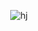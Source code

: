 <div align="center">

<!-- # 👋 Hello, there! I'm Kien

![reactorcat](http://fqa.9front.org/reactorcat.gif) -->

![hj](./images/464cff1d-5a8a-4fea-841e-ed0dd281f0a9_rw_1920.png)

<!--
![Kien's github stats](https://github-readme-stats.vercel.app/api?username=ntk148v&count_private=true&show_icons=true&theme=darcula)
![Top Langs](https://github-readme-stats.vercel.app/api/top-langs/?username=ntk148v&theme=darcula&layout=compact)
-->
</div>

<!--START_SECTION:waka-->
<!--END_SECTION:waka-->

<!--
**ntk148v/ntk148v** is a ✨ _special_ ✨ repository because its `README.md` (this file) appears on your GitHub profile.

Here are some ideas to get you started:

- 🔭 I’m currently working on ...
- 🌱 I’m currently learning ...
- 👯 I’m looking to collaborate on ...
- 🤔 I’m looking for help with ...
- 💬 Ask me about ...
- 📫 How to reach me: ...
- 😄 Pronouns: ...
- ⚡ Fun fact: ...
-->
